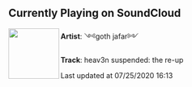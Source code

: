 ## Currently Playing on SoundCloud

[<img align="left" width="100" src="https://i1.sndcdn.com/artworks-jIXQbPlrBgNa5isk-UG2dUg-t50x50.jpg">](https://soundcloud.com/gothjafar/heav3n)

**Artist**: ༺goth jafar༻ 

**Track**: heav3n suspended: the re-up

Last updated at 07/25/2020 16:13

